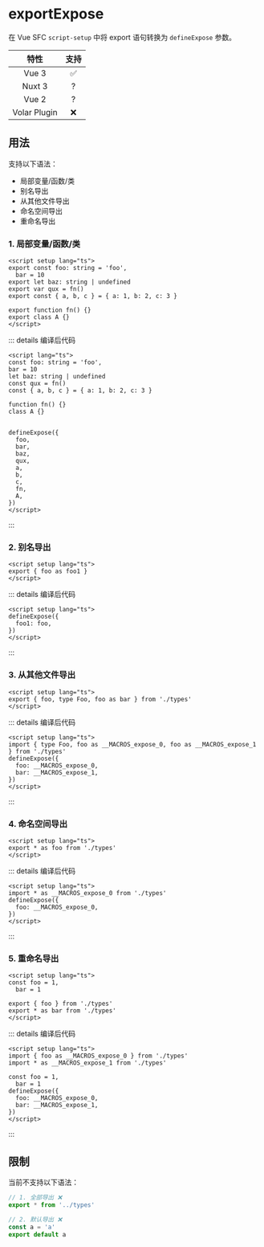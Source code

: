 # exportExpose

<StabilityLevel level="experimental" />

在 Vue SFC `script-setup` 中将 export 语句转换为 `defineExpose` 参数。

|     特性     |        支持        |
| :----------: | :----------------: |
|    Vue 3     | :white_check_mark: |
|    Nuxt 3    |         ?          |
|    Vue 2     |         ?          |
| Volar Plugin |        :x:         |

## 用法

支持以下语法：

- 局部变量/函数/类
- 别名导出 
- 从其他文件导出
- 命名空间导出
- 重命名导出

### 1. 局部变量/函数/类 

```vue
<script setup lang="ts">
export const foo: string = 'foo',
  bar = 10
export let baz: string | undefined
export var qux = fn()
export const { a, b, c } = { a: 1, b: 2, c: 3 }

export function fn() {}
export class A {}
</script>
```

::: details 编译后代码 

```vue
<script lang="ts">
const foo: string = 'foo',
bar = 10
let baz: string | undefined
const qux = fn()
const { a, b, c } = { a: 1, b: 2, c: 3 }

function fn() {}
class A {}


defineExpose({
  foo,
  bar,
  baz,
  qux,
  a,
  b,
  c,
  fn,
  A,
})
</script>
```

:::

### 2. 别名导出 

```vue
<script setup lang="ts">
export { foo as foo1 }
</script>
```

::: details 编译后代码 

```vue
<script setup lang="ts">
defineExpose({
  foo1: foo,
})
</script>
```

:::

### 3. 从其他文件导出 

```vue
<script setup lang="ts">
export { foo, type Foo, foo as bar } from './types'
</script>
```

::: details 编译后代码 

```vue
<script setup lang="ts">
import { type Foo, foo as __MACROS_expose_0, foo as __MACROS_expose_1 } from './types'
defineExpose({
  foo: __MACROS_expose_0,
  bar: __MACROS_expose_1,
})
</script>
```

:::

### 4. 命名空间导出 

```vue
<script setup lang="ts">
export * as foo from './types'
</script>
```

::: details 编译后代码 

```vue
<script setup lang="ts">
import * as __MACROS_expose_0 from './types'
defineExpose({
  foo: __MACROS_expose_0,
})
</script>
```

:::

### 5. 重命名导出 

```vue
<script setup lang="ts">
const foo = 1,
  bar = 1

export { foo } from './types'
export * as bar from './types'
</script>
```

::: details 编译后代码 

```vue
<script setup lang="ts">
import { foo as __MACROS_expose_0 } from './types'
import * as __MACROS_expose_1 from './types'

const foo = 1,
  bar = 1
defineExpose({
  foo: __MACROS_expose_0,
  bar: __MACROS_expose_1,
})
</script>
```

:::


## 限制 

当前不支持以下语法：

```ts
// 1. 全部导出 ❌
export * from '../types'

// 2. 默认导出 ❌
const a = 'a'
export default a
```

